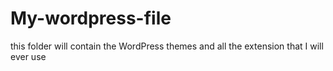 # My-wordpress-file
this folder will contain the WordPress themes and all the extension that I will ever use
